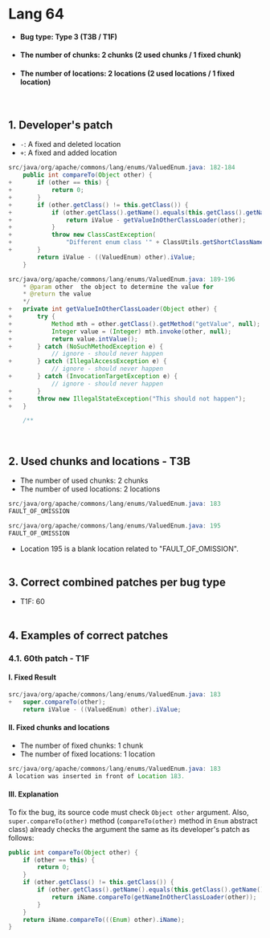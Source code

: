 # Lang 64
* <h4>Bug type: Type 3 (T3B / T1F)</h4>
* <h4>The number of chunks: 2 chunks (2 used chunks / 1 fixed chunk)</h4>
* <h4>The number of locations: 2 locations (2 used locations / 1 fixed location)</h4>
<br>

## 1. Developer's patch
* `-`: A fixed and deleted location
* `+`: A fixed and added location
```java
src/java/org/apache/commons/lang/enums/ValuedEnum.java: 182-184
    public int compareTo(Object other) {
+       if (other == this) {
+           return 0;
+       }
+       if (other.getClass() != this.getClass()) {
+           if (other.getClass().getName().equals(this.getClass().getName())) {
+               return iValue - getValueInOtherClassLoader(other);
+           }
+           throw new ClassCastException(
+               "Different enum class '" + ClassUtils.getShortClassName(other.getClass()) + "'");
+       }
        return iValue - ((ValuedEnum) other).iValue;
    }
```

```java
src/java/org/apache/commons/lang/enums/ValuedEnum.java: 189-196
    * @param other  the object to determine the value for
    * @return the value
    */
+   private int getValueInOtherClassLoader(Object other) {
+       try {
+           Method mth = other.getClass().getMethod("getValue", null);
+           Integer value = (Integer) mth.invoke(other, null);
+           return value.intValue();
+       } catch (NoSuchMethodException e) {
            // ignore - should never happen
+       } catch (IllegalAccessException e) {
            // ignore - should never happen
+       } catch (InvocationTargetException e) {
            // ignore - should never happen
+       }
+       throw new IllegalStateException("This should not happen");
+   }

    /**
```
<br>

## 2. Used chunks and locations - T3B
* The number of used chunks: 2 chunks
* The number of used locations: 2 locations
```java
src/java/org/apache/commons/lang/enums/ValuedEnum.java: 183
FAULT_OF_OMISSION
```

```java
src/java/org/apache/commons/lang/enums/ValuedEnum.java: 195
FAULT_OF_OMISSION
```
* Location 195 is a blank location related to "FAULT_OF_OMISSION". 
<br><br>

## 3. Correct combined patches per bug type
* T1F: 60
<br><br>

## 4. Examples of correct patches
### 4.1. 60th patch - T1F
#### I. Fixed Result
```java
src/java/org/apache/commons/lang/enums/ValuedEnum.java: 183
+   super.compareTo(other);
    return iValue - ((ValuedEnum) other).iValue;
```

#### II. Fixed chunks and locations
* The number of fixed chunks: 1 chunk
* The number of fixed locations: 1 location
```java
src/java/org/apache/commons/lang/enums/ValuedEnum.java: 183
A location was inserted in front of Location 183.
```

#### III. Explanation
To fix the bug, its source code must check ```Object other``` argument. Also, ```super.compareTo(other)``` method (```compareTo(other)``` method in ```Enum``` abstract class) already checks the argument the same as its developer's patch as follows:
```java
public int compareTo(Object other) {
    if (other == this) {
        return 0;
    }
    if (other.getClass() != this.getClass()) {
        if (other.getClass().getName().equals(this.getClass().getName())) {
            return iName.compareTo(getNameInOtherClassLoader(other));
        }
    }
    return iName.compareTo(((Enum) other).iName);
}
```
<br><br>
